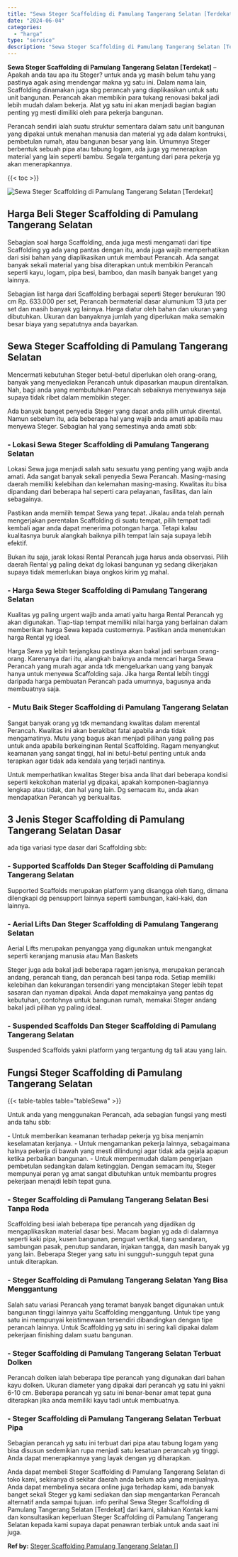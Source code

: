 ```yaml
---
title: "Sewa Steger Scaffolding di Pamulang Tangerang Selatan [Terdekat]"
date: "2024-06-04"
categories: 
  - "harga"
type: "service"
description: "Sewa Steger Scaffolding di Pamulang Tangerang Selatan [Terdekat]. Anda dapat membeli Steger Scaffolding di Pamulang Tangerang Selatan di toko kami, sekiranya..."
---
```


**Sewa Steger Scaffolding di Pamulang Tangerang Selatan \[Terdekat\]** – Apakah anda tau apa itu Steger? untuk anda yg masih belum tahu yang pastinya agak asing mendengar makna yg satu ini. Dalam nama lain, Scaffolding dinamakan juga sbg perancah yang diaplikasikan untuk satu unit bangunan. Perancah akan membikin para tukang renovasi bakal jadi lebih mudah dalam bekerja. Alat yg satu ini akan menjadi bagian bagian penting yg mesti dimiliki oleh para pekerja bangunan.

Perancah sendiri ialah suatu struktur sementara dalam satu unit bangunan yang dipakai untuk menahan manusia dan material yg ada dalam kontruksi, pembetulan rumah, atau bangunan besar yang lain. Umumnya Steger berbentuk sebuah pipa atau tabung logam, ada juga yg menerapkan material yang lain seperti bambu. Segala tergantung dari para pekerja yg akan menerapkannya.

{{< toc >}}

![Sewa Steger Scaffolding di Pamulang Tangerang Selatan [Terdekat]](/images/sewa-scaffolding-steger-02.png)

## Harga Beli Steger Scaffolding di Pamulang Tangerang Selatan

Sebagian soal harga Scaffolding, anda juga mesti mengamati dari tipe Scaffolding yg ada yang pantas dengan itu, anda juga wajib memperhatikan dari sisi bahan yang diaplikasikan untuk membaut Perancah. Ada sangat banyak sekali material yang bisa diterapkan untuk membikin Perancah seperti kayu, logam, pipa besi, bamboo, dan masih banyak banget yang lainnya.

Sebagian list harga dari Scaffolding berbagai seperti Steger berukuran 190 cm Rp. 633.000 per set, Perancah bermaterial dasar alumunium 13 juta per set dan masih banyak yg lainnya. Harga diatur oleh bahan dan ukuran yang dibutuhkan. Ukuran dan banyaknya jumlah yang diperlukan maka semakin besar biaya yang sepatutnya anda bayarkan.

## Sewa Steger Scaffolding di Pamulang Tangerang Selatan

Mencermati kebutuhan Steger betul-betul diperlukan oleh orang-orang, banyak yang menyediakan Perancah untuk dipasarkan maupun direntalkan. Nah, bagi anda yang membutuhkan Perancah sebaiknya menyewanya saja supaya tidak ribet dalam membikin steger.

Ada banyak banget penyedia Steger yang dapat anda pilih untuk dirental. Namun sebelum itu, ada beberapa hal yang wajib anda amati apabila mau menyewa Steger. Sebagian hal yang semestinya anda amati sbb:

### \- Lokasi Sewa Steger Scaffolding di Pamulang Tangerang Selatan

Lokasi Sewa juga menjadi salah satu sesuatu yang penting yang wajib anda amati. Ada sangat banyak sekali penyedia Sewa Perancah. Masing-masing daerah memiliki kelebihan dan kelemahan masing-masing. Kwalitas itu bisa dipandang dari beberapa hal seperti cara pelayanan, fasilitas, dan lain sebagainya.

Pastikan anda memilih tempat Sewa yang tepat. Jikalau anda telah pernah mengerjakan perentalan Scaffolding di suatu tempat, pilih tempat tadi kembali agar anda dapat menerima potongan harga. Tetapi kalau kualitasnya buruk alangkah baiknya pilih tempat lain saja supaya lebih efektif.

Bukan itu saja, jarak lokasi Rental Perancah juga harus anda observasi. Pilih daerah Rental yg paling dekat dg lokasi bangunan yg sedang dikerjakan supaya tidak memerlukan biaya ongkos kirim yg mahal.

### \- Harga Sewa Steger Scaffolding di Pamulang Tangerang Selatan

Kualitas yg paling urgent wajib anda amati yaitu harga Rental Perancah yg akan digunakan. Tiap-tiap tempat memiliki nilai harga yang berlainan dalam memberikan harga Sewa kepada customernya. Pastikan anda menentukan harga Rental yg ideal.

Harga Sewa yg lebih terjangkau pastinya akan bakal jadi serbuan orang-orang. Karenanya dari itu, alangkah baiknya anda mencari harga Sewa Perancah yang murah agar anda tdk mengeluarkan uang yang banyak hanya untuk menyewa Scaffolding saja. Jika harga Rental lebih tinggi daripada harga pembuatan Perancah pada umumnya, bagusnya anda membuatnya saja.

### \- Mutu Baik Steger Scaffolding di Pamulang Tangerang Selatan

Sangat banyak orang yg tdk memandang kwalitas dalam merental Perancah. Kwalitas ini akan berakibat fatal apabila anda tidak mengamatinya. Mutu yang bagus akan menjadi pilihan yang paling pas untuk anda apabila berkeinginan Rental Scaffolding. Ragam menyangkut keamanan yang sangat tinggi, hal ini betul-betul penting untuk anda terapkan agar tidak ada kendala yang terjadi nantinya.

Untuk memperhatikan kwalitas Steger bisa anda lihat dari beberapa kondisi seperti kekokohan material yg dipakai, apakah komponen-bagiannya lengkap atau tidak, dan hal yang lain. Dg semacam itu, anda akan mendapatkan Perancah yg berkualitas.

## 3 Jenis Steger Scaffolding di Pamulang Tangerang Selatan Dasar

ada tiga variasi type dasar dari Scaffolding sbb:

### \- Supported Scaffolds Dan Steger Scaffolding di Pamulang Tangerang Selatan

Supported Scaffolds merupakan platform yang disangga oleh tiang, dimana dilengkapi dg pensupport lainnya seperti sambungan, kaki-kaki, dan lainnya.

### \- Aerial Lifts Dan Steger Scaffolding di Pamulang Tangerang Selatan

Aerial Lifts merupakan penyangga yang digunakan untuk mengangkat seperti keranjang manusia atau Man Baskets

Steger juga ada bakal jadi beberapa ragam jenisnya, merupakan perancah andang, perancah tiang, dan perancah besi tanpa roda. Setiap memiliki kelebihan dan kekurangan tersendiri yang menciptakan Steger lebih tepat sasaran dan nyaman dipakai. Anda dapat memakainya yang pantas dg kebutuhan, contohnya untuk bangunan rumah, memakai Steger andang bakal jadi pilihan yg paling ideal.

### \- Suspended Scaffolds Dan Steger Scaffolding di Pamulang Tangerang Selatan

Suspended Scaffolds yakni platform yang tergantung dg tali atau yang lain.

## Fungsi Steger Scaffolding di Pamulang Tangerang Selatan

{{< table-tables table="tableSewa" >}}

Untuk anda yang menggunakan Perancah, ada sebagian fungsi yang mesti anda tahu sbb:

\- Untuk memberikan keamanan terhadap pekerja yg bisa menjamin keselamatan kerjanya. - Untuk mengamankan pekerja lainnya, sebagaimana halnya pekerja di bawah yang mesti dilindungi agar tidak ada gejala apapun ketika perbaikan bangunan. - Untuk mempermudah dalam pengerjaan pembetulan sedangkan dalam ketinggian. Dengan semacam itu, Steger mempunyai peran yg amat sangat dibutuhkan untuk membantu progres pekerjaan menajdi lebih tepat guna.

### \- Steger Scaffolding di Pamulang Tangerang Selatan Besi Tanpa Roda

Scaffolding besi ialah beberapa tipe perancah yang dijadikan dg mengaplikasikan material dasar besi. Macam bagian yg ada di dalamnya seperti kaki pipa, kusen bangunan, penguat vertikal, tiang sandaran, sambungan pasak, penutup sandaran, injakan tangga, dan masih banyak yg yang lain. Beberapa Steger yang satu ini sungguh-sungguh tepat guna untuk diterapkan.

### \- Steger Scaffolding di Pamulang Tangerang Selatan Yang Bisa Menggantung

Salah satu variasi Perancah yang teramat banyak banget digunakan untuk bangunan tinggi lainnya yaitu Scaffolding menggantung. Untuk tipe yang satu ini mempunyai keistimewaan tersendiri dibandingkan dengan tipe perancah lainnya. Untuk Scaffolding yg satu ini sering kali dipakai dalam pekerjaan finishing dalam suatu bangunan.

### \- Steger Scaffolding di Pamulang Tangerang Selatan Terbuat Dolken

Perancah dolken ialah beberapa tipe perancah yang digunakan dari bahan kayu dolken. Ukuran diameter yang dipakai dari perancah yg satu ini yakni 6-10 cm. Beberapa perancah yg satu ini benar-benar amat tepat guna diterapkan jika anda memiliki kayu tadi untuk membuatnya.

### \- Steger Scaffolding di Pamulang Tangerang Selatan Terbuat Pipa

Sebagian perancah yg satu ini terbuat dari pipa atau tabung logam yang bisa disusun sedemikian rupa menjadi satu kesatuan perancah yg tinggi. Anda dapat menerapkannya yang layak dengan yg diharapkan.

Anda dapat membeli Steger Scaffolding di Pamulang Tangerang Selatan di toko kami, sekiranya di sekitar daerah anda belum ada yang menjualnya. Anda dapat membelinya secara online juga terhadap kami, ada banyak banget sekali Steger yg kami sediakan dan siap mengantarkan Perancah alternatif anda sampai tujuan. info perihal Sewa Steger Scaffolding di Pamulang Tangerang Selatan \[Terdekat\] dari kami, silahkan Kontak kami dan konsultasikan keperluan Steger Scaffolding di Pamulang Tangerang Selatan kepada kami supaya dapat penawran terbiak untuk anda saat ini juga.

**Ref by:** [Steger Scaffolding Pamulang Tangerang Selatan []](https://id.wikipedia.org/wiki/Steger)
